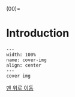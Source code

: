 (00)=
# Introduction

```{figure} contents/imgs/00-01_cover.webp
---
width: 100%
name: cover-img
align: center
---
cover img
```

[맨 위로 이동](00)
